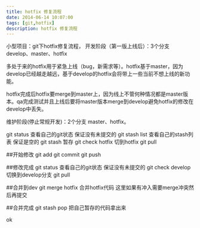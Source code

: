 ```yaml
---
title: hotfix 修复流程  
date: 2014-06-14 10:07:00
tags: [git,hotfix] 
description: hotfix 修复流程
---
```


小型项目：git下hotfix修复流程，
开发阶段（第一版上线后）：3个分支 develop、master、hotfix

多处于来的hotfix用于紧急上线（bug，新需求等）。hotfix基于master，因为develop已经越走越远，基于develop的hotfix会将带上一些当前不想上线的新功能。

hotfix完成后hotfix要merge到master上，因为线上不管何种情况都是master版本。qa完成测试并且上线后要将master版本merge到develop避免hotfix的修改在develop中丢失。

维护阶段(停止常规开发)：2个分支 master、hotfix。

<!--more-->


git status  查看自己的git状态 保证没有未提交的
git stash list   查看自己的stash列表 保证是空的
git stash    暂存
git check hotfix   切到hotfix
git pull   
 
##开始修改
git add 
git commit
git push

##修改完成
git status   查看自己的git状态 保证没有未提交的
git check develop  切换到develop分支
git pull

##合并到dev
git merge hotfix    合并hotfix代码   这里如果有冲入需要merge冲突然后再提交

##合并完成
git stash pop    把自己暂存的代码拿出来

ok